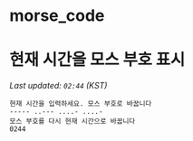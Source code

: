 # morse_code
# 현재 시간을 모스 부호 표시
<!-- MORSE_TIME_START -->
_Last updated: `02:44` (KST)_

```
현재 시간을 입력하세요. 모스 부호로 바꿉니다
----- ..--- ....- ....-
모스 부호를 다시 현재 시간으로 바꿉니다
0244
```
<!-- MORSE_TIME_END -->
